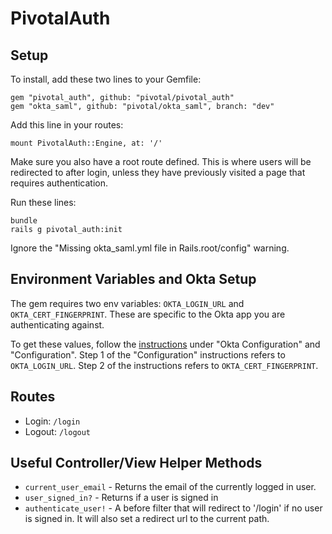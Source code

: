 # PivotalAuth

## Setup

To install, add these two lines to your Gemfile:

	gem "pivotal_auth", github: "pivotal/pivotal_auth"
	gem "okta_saml", github: "pivotal/okta_saml", branch: "dev"

Add this line in your routes:

	mount PivotalAuth::Engine, at: '/'

Make sure you also have a root route defined. This is where users will be redirected to after login, unless they have previously visited a page that requires authentication.

Run these lines:

	bundle
	rails g pivotal_auth:init
	
Ignore the "Missing okta_saml.yml file in Rails.root/config" warning.

## Environment Variables and Okta Setup

The gem requires two env variables: `OKTA_LOGIN_URL` and `OKTA_CERT_FINGERPRINT`. These are specific to the Okta app you are authenticating against.

To get these values, follow the [instructions](https://github.com/primedia/okta_saml#okta-configuration) under "Okta Configuration" and "Configuration". Step 1 of the "Configuration" instructions refers to `OKTA_LOGIN_URL`. Step 2 of the instructions refers to `OKTA_CERT_FINGERPRINT`.

## Routes

- Login: `/login`
- Logout: `/logout`

## Useful Controller/View Helper Methods

- `current_user_email` - Returns the email of the currently logged in user.
- `user_signed_in?` - Returns if a user is signed in
- `authenticate_user!` - A before filter that will redirect to '/login' if no user is signed in. It will also set a redirect url to the current path.
